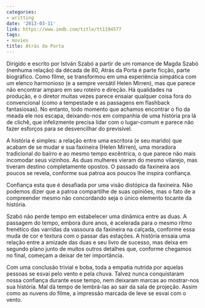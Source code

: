 ```yaml
---
categories:
- writting
date: '2013-03-11'
link: https://www.imdb.com/title/tt1194577
tags:
- movies
title: Atrás da Porta
---
```


Dirigido e escrito por István Szabó a partir de um romance de Magda Szabó (nenhuma relação) da década de 80, Atrás da Porta é parte ficção, parte biográfico. Como filme, se transformou em uma experiência simpática com um elenco harmonioso (e a sempre versátil Helen Mirren), mas que parece não encontrar amparo em seu roteiro e direção. Há qualidades na produção, e o diretor muitas vezes parece ensaiar qualquer coisa fora do convencional (como a tempestade e as passagens em flashback fantasiosas). No entanto, todo momento que achamos encontrar o fio da meada ele nos escapa, deixando-nos em companhia de uma história pra lá de clichê, que infelizmente precisa lidar com o lugar-comum e parece não fazer esforços para se desvencilhar do previsível.

A história é simples: a relação entre uma escritora (e seu marido) que acabam de se mudar e sua faxineira (Helen Mirren), uma moradora tradicional do bairro e ao mesmo tempo excêntrica, o que parece não mais incomodar seus vizinhos. As duas mulheres vieram do mesmo vilarejo, mas tiveram destino completamente opostos. O passado da faxineira aos poucos se revela, conforme sua patroa aos poucos lhe inspira confiança.

Confiança esta que é desafiada por uma visão distópica da faxineira. Não podemos dizer que a patroa compartilhe de suas opiniões, mas o fato de a compreender mesmo não concordando seja o único elemento tocante da história.

Szabó não perde tempo em estabelecer uma dinâmica entre as duas. A passagem do tempo, embora dure anos, é acelerada para o mesmo ritmo frenético das varridas da vassoura da faxineira na calçada, conforme essa muda de cor e textura com o passar das estações. A história ensaia uma relação entre a amizade das duas e seu livro de sucesso, mas deixa em segundo plano junto de muitos outros detalhes que, conforme chegamos no final, começam a deixar de ter importância.

Com uma conclusão trivial e boba, toda a empatia nutrida por aquelas pessoas se esvai pelo vento e pela chuva. Talvez nunca conquistaram nossa confiança durante esse tempo, nem deixaram marcas ao mostrar-nos sua história. Mal dá tempo de lembrá-las ao sair da sala de projeção. Assim como as nuvens do filme, a impressão marcada de leve se esvai com o vento.